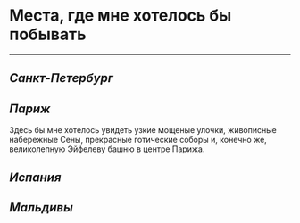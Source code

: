 # **Места, где мне хотелось бы побывать**

---

## __*Санкт-Петербург*__


## __*Париж*__
Здесь бы мне хотелось увидеть узкие мощеные улочки, живописные набережные Сены, прекрасные готические соборы и, конечно же, великолепную Эйфелеву башню в центре Парижа. 

## __*Испания*__


## __*Мальдивы*__